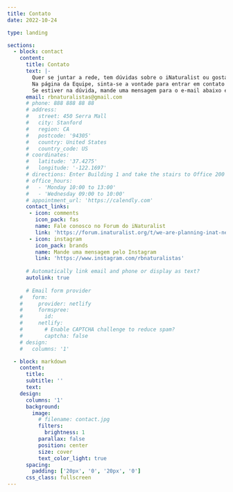 ```yaml
---
title: Contato
date: 2022-10-24

type: landing

sections:
  - block: contact
    content:
      title: Contato
      text: |-
        Quer se juntar a rede, tem dúvidas sobre o iNaturalist ou gostaria de apoio para algum projeto? Ótimo, estamos aqui para ajudar! 
        Na página da Equipe, sinta-se a vontade para entrar em contato com algum membro que tenha um perfil parecido com o que você procura.
        Se estiver na dúvida, mande uma mensagem para o e-mail abaixo e lidaremos com sua solicitação: 
      email: rbnaturalistas@gmail.com
      # phone: 888 888 88 88
      # address:
      #   street: 450 Serra Mall
      #   city: Stanford
      #   region: CA
      #   postcode: '94305'
      #   country: United States
      #   country_code: US
      # coordinates:
      #   latitude: '37.4275'
      #   longitude: '-122.1697'
      # directions: Enter Building 1 and take the stairs to Office 200 on Floor 2
      # office_hours:
      #   - 'Monday 10:00 to 13:00'
      #   - 'Wednesday 09:00 to 10:00'
      # appointment_url: 'https://calendly.com'
      contact_links:
       - icon: comments
         icon_pack: fas
         name: Fale conosco no Forum do iNaturalist
         link: 'https://forum.inaturalist.org/t/we-are-planning-inat-network-node-in-brazil-anyone-interested/50042'
       - icon: instagram
         icon_pack: brands
         name: Mande uma mensagem pelo Instagram
         link: 'https://www.instagram.com/rbnaturalistas'
    
      # Automatically link email and phone or display as text?
      autolink: true
    
      # Email form provider
    #   form:
    #     provider: netlify
    #     formspree:
    #       id:
    #     netlify:
    #       # Enable CAPTCHA challenge to reduce spam?
    #       captcha: false
    # design:
    #   columns: '1'

  - block: markdown
    content:
      title:
      subtitle: ''
      text:
    design:
      columns: '1'
      background:
        image: 
          # filename: contact.jpg
          filters:
            brightness: 1
          parallax: false
          position: center
          size: cover
          text_color_light: true
      spacing:
        padding: ['20px', '0', '20px', '0']
      css_class: fullscreen
---
```

